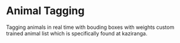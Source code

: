 # Animal Tagging 

Tagging animals in real time with bouding boxes with weights custom trained animal list which is specifically found at kaziranga.